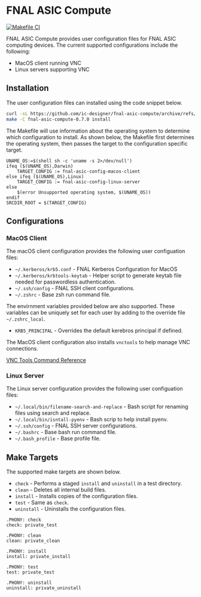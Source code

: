 # FNAL ASIC Compute

[![Makefile CI](https://github.com/ic-designer/fnal-asic-compute/actions/workflows/makefile.yml/badge.svg)](https://github.com/ic-designer/fnal-asic-compute/actions/workflows/makefile.yml)


FNAL ASIC Compute provides user configuration files for FNAL ASIC computing devices. The current
supported configurations include the following:
- MacOS client running VNC
- Linux servers supporting VNC

## Installation

The user configuration files can installed using the code snippet below.

```bash
curl -sL https://github.com/ic-designer/fnal-asic-compute/archive/refs/tags/0.7.0.tar.gz | tar xz
make -C fnal-asic-compute-0.7.0 install
```

The Makefile will use information about the operating system to determine which configuration to
install. As shown below, the Makefile first determines the operating system, then passes the
target to the configuration specific target.

```make
UNAME_OS:=$(shell sh -c 'uname -s 2>/dev/null')
ifeq ($(UNAME_OS),Darwin)
    TARGET_CONFIG := fnal-asic-config-macos-client
else ifeq ($(UNAME_OS),Linux)
    TARGET_CONFIG := fnal-asic-config-linux-server
else
    $(error Unsupported operating system, $(UNAME_OS))
endif
SRCDIR_ROOT = $(TARGET_CONFIG)
```

## Configurations

### MacOS Client

The macOS client configuration provides the following user configuation files:
- `~/.kerberos/krb5.conf` - FNAL Kerberos Configuration for MacOS
- `~/.kerberos/krbtools-keytab` - Helper script to generate keytab file needed for passwordless authentication.
- `~/.ssh/config` - FNAL SSH client configurations.
- `~/.zshrc` - Base zsh run command file.

The envirnment variables provided below are also supported. These variables can be uniquely set
for each user by adding to the override file `~/.zshrc_local`.
- `KRB5_PRINCIPAL` - Overrides the default kerebros principal if defined.

The MacOS client configuration also installs `vnctools` to help manage VNC connections.

[VNC Tools Command Reference](https://github.com/ic-designer/bash-vnctools/blob/d60f8c8697f0d56824c01a4dd6593d126c65e9dd/README.md)

### Linux Server

The Linux server configuration provides the following user configuation files:
- `~/.local/bin/filename-search-and-replace` - Bash script for renaming files using search and replace.
- `~/.local/bin/isntall-pyenv` - Bash scrip to help install pyenv.
- `~/.ssh/config` - FNAL SSH server configurations.
- `~/.bashrc` - Base bash run command file.
- `~/.bash_profile` - Base profile file.

## Make Targets

The supported make targets are shown below.
- `check` - Performs a staged `install` and `uninstall` in a test directory.
- `clean` - Deletes all internal build files.
- `install` - Installs copies of the configuration files.
- `test` - Same as `check`.
- `uninstall` - Uninstalls the configuration files.

```make
.PHONY: check
check: private_test

.PHONY: clean
clean: private_clean

.PHONY: install
install: private_install

.PHONY: test
test: private_test

.PHONY: uninstall
uninstall: private_uninstall
```
